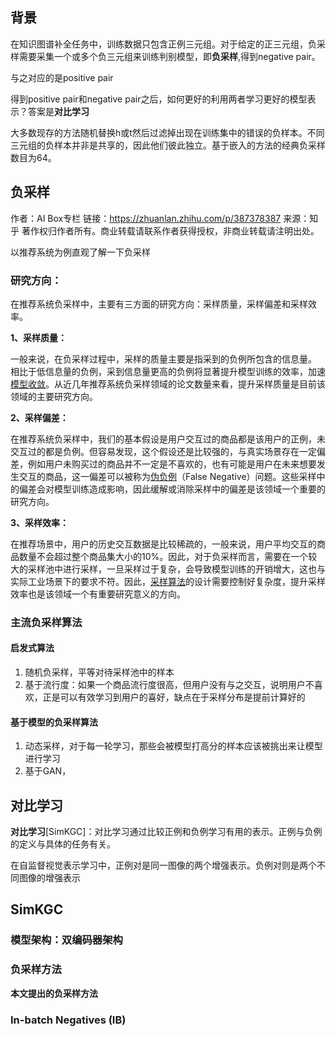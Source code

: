 ## 背景



在知识图谱补全任务中，训练数据只包含正例三元组。对于给定的正三元组，负采样需要采集一个或多个负三元组来训练判别模型，即**负采样**,得到negative pair。

与之对应的是positive pair

得到positive pair和negative pair之后，如何更好的利用两者学习更好的模型表示？答案是**对比学习**

大多数现存的方法随机替换h或t然后过滤掉出现在训练集中的错误的负样本。不同三元组的负样本并非是共享的，因此他们彼此独立。基于嵌入的方法的经典负采样数目为64。



## 负采样

作者：AI Box专栏
链接：https://zhuanlan.zhihu.com/p/387378387
来源：知乎
著作权归作者所有。商业转载请联系作者获得授权，非商业转载请注明出处。

以推荐系统为例直观了解一下负采样

### **研究方向：**

在推荐系统负采样中，主要有三方面的研究方向：采样质量，采样偏差和采样效率。

**1、采样质量：**

 一般来说，在负采样过程中，采样的质量主要是指采到的负例所包含的信息量。 相比于低信息量的负例，采到信息量更高的负例将显著提升模型训练的效率，加速[模型收敛](https://www.zhihu.com/search?q=模型收敛&search_source=Entity&hybrid_search_source=Entity&hybrid_search_extra={"sourceType"%3A"article"%2C"sourceId"%3A"387378387"})。从近几年推荐系统负采样领域的论文数量来看，提升采样质量是目前该领域的主要研究方向。 

**2、采样偏差：**

在推荐系统负采样中，我们的基本假设是用户交互过的商品都是该用户的正例，未交互过的都是负例。但容易发现，这个假设还是比较强的，与真实场景存在一定偏差，例如用户未购买过的商品并不一定是不喜欢的，也有可能是用户在未来想要发生交互的商品，这一偏差可以被称为[伪负例](https://www.zhihu.com/search?q=伪负例&search_source=Entity&hybrid_search_source=Entity&hybrid_search_extra={"sourceType"%3A"article"%2C"sourceId"%3A"387378387"})（False Negative）问题。这些采样中的偏差会对模型训练造成影响，因此缓解或消除采样中的偏差是该领域一个重要的研究方向。

**3、采样效率：**

在推荐场景中，用户的历史交互数据是比较稀疏的，一般来说，用户平均交互的商品数量不会超过整个商品集大小的10%。因此，对于负采样而言，需要在一个较大的采样池中进行采样，一旦采样过于复杂，会导致模型训练的开销增大，这也与实际工业场景下的要求不符。因此，[采样算法](https://www.zhihu.com/search?q=采样算法&search_source=Entity&hybrid_search_source=Entity&hybrid_search_extra={"sourceType"%3A"article"%2C"sourceId"%3A"387378387"})的设计需要控制好复杂度，提升采样效率也是该领域一个有重要研究意义的方向。

### 主流负采样算法

#### 启发式算法

1. 随机负采样，平等对待采样池中的样本
2. 基于流行度：如果一个商品流行度很高，但用户没有与之交互，说明用户不喜欢，正是可以有效学习到用户的喜好，缺点在于采样分布是提前计算好的

#### 基于模型的负采样算法

1. 动态采样，对于每一轮学习，那些会被模型打高分的样本应该被挑出来让模型进行学习
2. 基于GAN，



## 对比学习

**对比学习**[SimKGC]：对比学习通过比较正例和负例学习有用的表示。正例与负例的定义与具体的任务有关。

在自监督视觉表示学习中，正例对是同一图像的两个增强表示。负例对则是两个不同图像的增强表示



## SimKGC

### 模型架构：双编码器架构

### 负采样方法



**本文提出的负采样方法**

### In-batch Negatives (IB)



[^SimKGC]: SimKGC: Simple Contrastive Knowledge Graph Completion with Pre-trained Language Models
[^]: 

